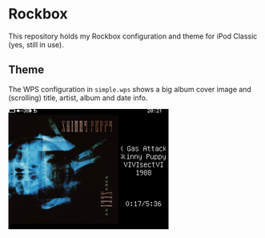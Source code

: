 # Rockbox

This repository holds my Rockbox configuration and theme for iPod Classic (yes, still in use).

## Theme

The WPS configuration in `simple.wps` shows a big album cover image and (scrolling) title, artist, album and date info.

![Screenshot](/wps/dump-220214-202112.png)

